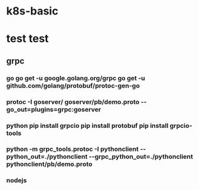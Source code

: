 # k8s-basic
# test test
## grpc
### go go get -u google.golang.org/grpc  go get -u github.com/golang/protobuf/protoc-gen-go 
### protoc -I goserver/ goserver/pb/demo.proto --go_out=plugins=grpc:goserver
### python pip install grpcio pip install protobuf pip install grpcio-tools
### python -m grpc_tools.protoc -I pythonclient  --python_out=./pythonclient --grpc_python_out=./pythonclient pythonclient/pb/demo.proto
### nodejs 